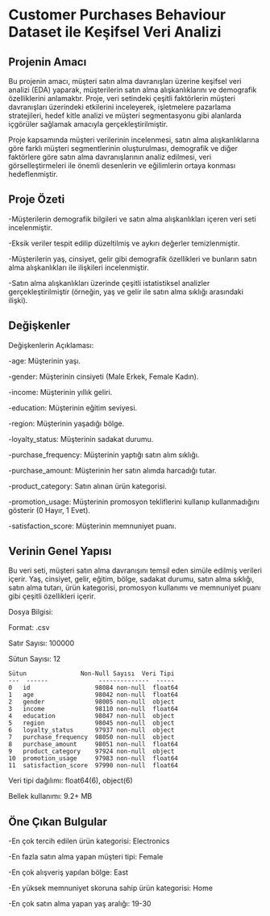 # Customer Purchases Behaviour Dataset ile Keşifsel Veri Analizi

## Projenin Amacı
Bu projenin amacı, müşteri satın alma davranışları üzerine keşifsel veri analizi (EDA) yaparak, müşterilerin satın alma alışkanlıklarını ve demografik özelliklerini anlamaktır. Proje, veri setindeki çeşitli faktörlerin müşteri davranışları üzerindeki etkilerini inceleyerek, işletmelere pazarlama stratejileri, hedef kitle analizi ve müşteri segmentasyonu gibi alanlarda içgörüler sağlamak amacıyla gerçekleştirilmiştir.

Proje kapsamında müşteri verilerinin incelenmesi, satın alma alışkanlıklarına göre farklı müşteri segmentlerinin oluşturulması, demografik ve diğer faktörlere göre satın alma davranışlarının analiz edilmesi, veri görselleştirmeleri ile önemli desenlerin ve eğilimlerin ortaya konması hedeflenmiştir.

## Proje Özeti
-Müşterilerin demografik bilgileri ve satın alma alışkanlıkları içeren veri seti incelenmiştir.

-Eksik veriler tespit edilip düzeltilmiş ve aykırı değerler temizlenmiştir.

-Müşterilerin yaş, cinsiyet, gelir gibi demografik özellikleri ve bunların satın alma alışkanlıkları ile ilişkileri incelenmiştir.

-Satın alma alışkanlıkları üzerinde çeşitli istatistiksel analizler gerçekleştirilmiştir (örneğin, yaş ve gelir ile satın alma sıklığı arasındaki ilişki).


## Değişkenler
Değişkenlerin Açıklaması:

-age: Müşterinin yaşı.

-gender: Müşterinin cinsiyeti (Male Erkek, Female Kadın).

-income: Müşterinin yıllık geliri.

-education: Müşterinin eğitim seviyesi.

-region: Müşterinin yaşadığı bölge.

-loyalty_status: Müşterinin sadakat durumu.

-purchase_frequency: Müşterinin yaptığı satın alım sıklığı.

-purchase_amount: Müşterinin her satın alımda harcadığı tutar.

-product_category: Satın alınan ürün kategorisi.

-promotion_usage: Müşterinin promosyon tekliflerini kullanıp kullanmadığını gösterir (0 Hayır, 1 Evet).

-satisfaction_score: Müşterinin memnuniyet puanı.


## Verinin Genel Yapısı
Bu veri seti, müşteri satın alma davranışını temsil eden simüle edilmiş verileri içerir. Yaş, cinsiyet, gelir, eğitim, bölge, sadakat durumu, satın alma sıklığı, satın alma tutarı, ürün kategorisi, promosyon kullanımı ve memnuniyet puanı gibi çeşitli özellikleri içerir.

Dosya Bilgisi: 

Format: .csv

Satır Sayısı: 100000

Sütun Sayısı: 12 


    Sütun               Non-Null Sayısı  Veri Tipi  
    ---  ------              --------------  -----  
    0   id                  98084 non-null  float64
    1   age                 98042 non-null  float64
    2   gender              98005 non-null  object 
    3   income              98110 non-null  float64
    4   education           98047 non-null  object 
    5   region              98045 non-null  object 
    6   loyalty_status      97937 non-null  object 
    7   purchase_frequency  98050 non-null  object 
    8   purchase_amount     98051 non-null  float64
    9   product_category    97924 non-null  object 
    10  promotion_usage     97983 non-null  float64
    11  satisfaction_score  97990 non-null  float64
    
Veri tipi dağılımı: float64(6), object(6)

Bellek kullanımı: 9.2+ MB

## Öne Çıkan Bulgular

-En çok tercih edilen ürün kategorisi: Electronics

-En fazla satın alma yapan müşteri tipi: Female

-En çok alışveriş yapılan bölge: East 

-En yüksek memnuniyet skoruna sahip ürün kategorisi: Home

-En çok satın alma yapan yaş aralığı: 19-30


